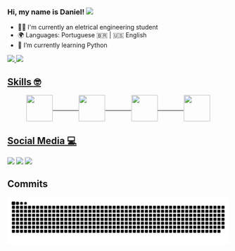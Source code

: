 ### Hi, my name is Daniel! <img src="https://raw.githubusercontent.com/iampavangandhi/iampavangandhi/master/gifs/Hi.gif" width="30px"></h2>

- 👨‍🎓 I'm currently an eletrical engineering student
- 🌍 Languages: Portuguese 🇧🇷 | 🇺🇸 English
- 🌱 I’m currently learning Python

[//]: # (- 🔭 I’m currently working on ...)
[//]: # (- 👯 I’m looking to collaborate on ...)
[//]: # (- 🤔 I’m looking for help with ...)
[//]: # (- 💬 Ask me about ...)
[//]: # (- 📫 How to reach me: ...)
[//]: # (- 😄 Pronouns: ...)
[//]: # (- ⚡ Fun fact: ...)

 <div>
  <a href="https://github.com/danfilho">
  <img height="180em" src="https://github-readme-stats.vercel.app/api?username=danfilho&show_icons=true&theme=dark&include_all_commits=true&count_private=true"/>
  <img height="180em" src="https://github-readme-stats.vercel.app/api/top-langs/?username=danfilho&layout=compact&langs_count=7&theme=dark"/>
</div>
  
  ## Skills :nerd_face:
<p align="center">
  <img align="center" height="60" width="60" src="https://cdn.jsdelivr.net/gh/devicons/devicon/icons/git/git-original.svg" />
  &nbsp;&nbsp;&nbsp;&nbsp;&nbsp;&nbsp;&nbsp;&nbsp;&nbsp;&nbsp;&nbsp;&nbsp;&nbsp;
  <img align="center" height="60" width="60" src="https://cdn.jsdelivr.net/gh/devicons/devicon/icons/c/c-original.svg" />
  &nbsp;&nbsp;&nbsp;&nbsp;&nbsp;&nbsp;&nbsp;&nbsp;&nbsp;&nbsp;&nbsp;&nbsp;&nbsp;
  <img align="center" height="60" width="60" src="https://cdn.jsdelivr.net/gh/devicons/devicon/icons/cplusplus/cplusplus-original.svg" />
  &nbsp;&nbsp;&nbsp;&nbsp;&nbsp;&nbsp;&nbsp;&nbsp;&nbsp;&nbsp;&nbsp;&nbsp;&nbsp;
  <img align="center" height="60" width="60" src="https://cdn.jsdelivr.net/gh/devicons/devicon/icons/python/python-original.svg" />
</p>
  
## Social Media 💻 
 
<div> 
  <a href="https://instagram.com/daniel.filho" target="_blank"><img src="https://img.shields.io/badge/-Instagram-%23E4405F?style=for-the-badge&logo=instagram&logoColor=white" target="_blank"></a>
  <a href = "mailto:danielsousaflor2014@gmail.com"><img src="https://img.shields.io/badge/-Gmail-%23333?style=for-the-badge&logo=gmail&logoColor=white" target="_blank"></a>
  <a href="https://www.linkedin.com/in/daniel-filho-a3484a19a/" target="_blank"><img src="https://img.shields.io/badge/-LinkedIn-%230077B5?style=for-the-badge&logo=linkedin&logoColor=white" target="_blank"></a> 
 
 ## Commits
 
  ![Snake animation](https://github.com/danfilho/danfilho/blob/output/github-contribution-grid-snake.svg)
 
</div>
